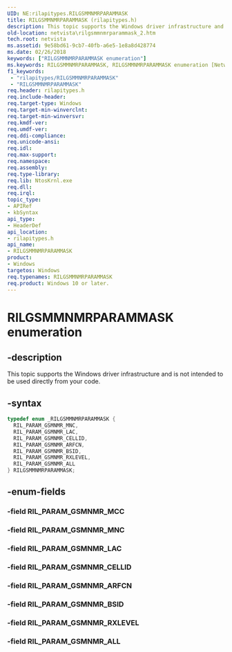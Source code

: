 ```yaml
---
UID: NE:rilapitypes.RILGSMMNMRPARAMMASK
title: RILGSMMNMRPARAMMASK (rilapitypes.h)
description: This topic supports the Windows driver infrastructure and is not intended to be used directly from your code.
old-location: netvista\rilgsmmnmrparammask_2.htm
tech.root: netvista
ms.assetid: 9e58bd61-9cb7-40fb-a6e5-1e8a8d428774
ms.date: 02/26/2018
keywords: ["RILGSMMNMRPARAMMASK enumeration"]
ms.keywords: RILGSMMNMRPARAMMASK, RILGSMMNMRPARAMMASK enumeration [Network Drivers Starting with Windows Vista], RIL_PARAM_GSMNMR_ALL, RIL_PARAM_GSMNMR_ARFCN, RIL_PARAM_GSMNMR_BSID, RIL_PARAM_GSMNMR_CELLID, RIL_PARAM_GSMNMR_LAC, RIL_PARAM_GSMNMR_MNC, RIL_PARAM_GSMNMR_RXLEVEL, netvista.rilgsmmnmrparammask_2, rilapitypes/RILGSMMNMRPARAMMASK, rilapitypes/RIL_PARAM_GSMNMR_ALL, rilapitypes/RIL_PARAM_GSMNMR_ARFCN, rilapitypes/RIL_PARAM_GSMNMR_BSID, rilapitypes/RIL_PARAM_GSMNMR_CELLID, rilapitypes/RIL_PARAM_GSMNMR_LAC, rilapitypes/RIL_PARAM_GSMNMR_MNC, rilapitypes/RIL_PARAM_GSMNMR_RXLEVEL
f1_keywords:
 - "rilapitypes/RILGSMMNMRPARAMMASK"
 - "RILGSMMNMRPARAMMASK"
req.header: rilapitypes.h
req.include-header:
req.target-type: Windows
req.target-min-winverclnt:
req.target-min-winversvr:
req.kmdf-ver:
req.umdf-ver:
req.ddi-compliance:
req.unicode-ansi:
req.idl:
req.max-support:
req.namespace:
req.assembly:
req.type-library:
req.lib: NtosKrnl.exe
req.dll:
req.irql:
topic_type:
- APIRef
- kbSyntax
api_type:
- HeaderDef
api_location:
- rilapitypes.h
api_name:
- RILGSMMNMRPARAMMASK
product:
- Windows
targetos: Windows
req.typenames: RILGSMMNMRPARAMMASK
req.product: Windows 10 or later.
---
```


# RILGSMMNMRPARAMMASK enumeration


## -description


This topic supports the Windows driver infrastructure and is not intended to be used directly from your code.


## -syntax


```cpp
typedef enum _RILGSMMNMRPARAMMASK {
  RIL_PARAM_GSMNMR_MNC,
  RIL_PARAM_GSMNMR_LAC,
  RIL_PARAM_GSMNMR_CELLID,
  RIL_PARAM_GSMNMR_ARFCN,
  RIL_PARAM_GSMNMR_BSID,
  RIL_PARAM_GSMNMR_RXLEVEL,
  RIL_PARAM_GSMNMR_ALL
} RILGSMMNMRPARAMMASK;
```


## -enum-fields




### -field RIL_PARAM_GSMNMR_MCC


### -field RIL_PARAM_GSMNMR_MNC


### -field RIL_PARAM_GSMNMR_LAC


### -field RIL_PARAM_GSMNMR_CELLID


### -field RIL_PARAM_GSMNMR_ARFCN


### -field RIL_PARAM_GSMNMR_BSID


### -field RIL_PARAM_GSMNMR_RXLEVEL


### -field RIL_PARAM_GSMNMR_ALL

